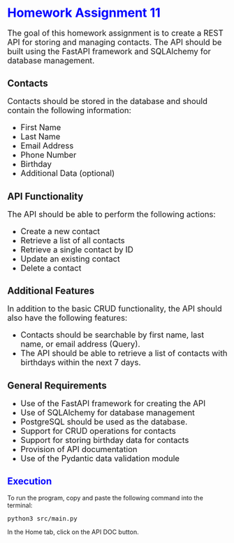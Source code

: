 <h1 align="left" style="color:blue;">Homework Assignment 11</h1>

<p style="font-size:18px;">
The goal of this homework assignment is to create a REST API for storing and managing contacts. The API should be built using the FastAPI framework and SQLAlchemy for database management.
</p>

<h2>Contacts</h2>

<p style="font-size:18px;">
Contacts should be stored in the database and should contain the following information:
</p>

<ul style="font-size:18px;">
<li>First Name</li>
<li>Last Name</li>
<li>Email Address</li>
<li>Phone Number</li>
<li>Birthday</li>
<li>Additional Data (optional)</li>
</ul>

<h2>API Functionality</h2>

<p style="font-size:18px;">
The API should be able to perform the following actions:
</p>

<ul style="font-size:18px;">
<li>Create a new contact</li>
<li>Retrieve a list of all contacts</li>
<li>Retrieve a single contact by ID</li>
<li>Update an existing contact</li>
<li>Delete a contact</li>
</ul>

<h2>Additional Features</h2>

<p style="font-size:18px;">
In addition to the basic CRUD functionality, the API should also have the following features:
</p>

<ul style="font-size:18px;">
<li>Contacts should be searchable by first name, last name, or email address (Query).</li>
<li>The API should be able to retrieve a list of contacts with birthdays within the next 7 days.</li>
</ul>

<h2>General Requirements</h2>

<ul style="font-size:18px;">
<li>Use of the FastAPI framework for creating the API</li>
<li>Use of SQLAlchemy for database management</li>
<li>PostgreSQL should be used as the database.</li>
<li>Support for CRUD operations for contacts</li>
<li>Support for storing birthday data for contacts</li>
<li>Provision of API documentation</li>
<li>Use of the Pydantic data validation module</li>
</ul>

<h2 align="left" style="color:blue;">Execution</h2>
<div>
  To run the program, copy and paste the following command into the terminal:
  <pre>python3 src/main.py</pre>
</div>
<div>
  In the Home tab, click on the API DOC button.
</div>